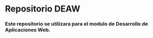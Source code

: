 # Repositorio DEAW
### Este repositorio se utilizara para el modulo de Desarrollo de Aplicaciones Web.

